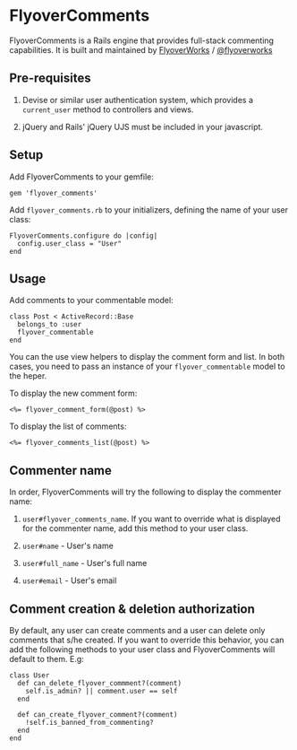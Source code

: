 # FlyoverComments

FlyoverComments is a Rails engine that provides full-stack commenting capabilities. It is built and maintained by [FlyoverWorks](http://www.flyoverworks.com) / [@flyoverworks](http://twitter.com/flyoverworks)

## Pre-requisites

1. Devise or similar user authentication system, which provides a ```current_user``` method to controllers and views.

2. jQuery and Rails' jQuery UJS must be included in your javascript. 

## Setup

Add FlyoverComments to your gemfile:

```
gem 'flyover_comments'
```

Add ```flyover_comments.rb``` to your initializers, defining the name of your user class:
```
FlyoverComments.configure do |config|
  config.user_class = "User"
end
```

## Usage

Add comments to your commentable model:
```
class Post < ActiveRecord::Base
  belongs_to :user
  flyover_commentable
end
```

You can the use view helpers to display the comment form and list. In both cases, you need to pass an instance of your ```flyover_commentable``` model to the heper.

To display the new comment form:
```
<%= flyover_comment_form(@post) %>
```

To display the list of comments:
```
<%= flyover_comments_list(@post) %>
```

## Commenter name

In order, FlyoverComments will try the following to display the commenter name:

1. ```user#flyover_comments_name```. If you want to override what is displayed for the commenter name, add this method to your user class.

2. ```user#name``` - User's name

3. ```user#full_name``` - User's full name

4. ```user#email``` - User's email

## Comment creation & deletion authorization

By default, any user can create comments and a user can delete only comments that s/he created. If you want to override this behavior, you can add the following methods to your user class and FlyoverComments will default to them. E.g:

```
class User
  def can_delete_flyover_commment?(comment)
    self.is_admin? || comment.user == self
  end

  def can_create_flyover_comment?(comment)
    !self.is_banned_from_commenting?
  end
end
```
